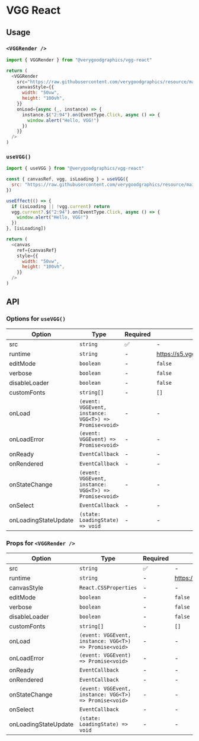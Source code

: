 # VGG React

## Usage

### `<VGGRender />`

```js
import { VGGRender } from "@verygoodgraphics/vgg-react"

return (
  <VGGRender
    src="https://raw.githubusercontent.com/verygoodgraphics/resource/main/example/docs__example__vgg_counter.daruma"
    canvasStyle={{
      width: "50vw",
      height: "100vh",
    }}
    onLoad={async (_, instance) => {
      instance.$("2:94").on(EventType.Click, async () => {
        window.alert("Hello, VGG!")
      })
    }}
  />
)
```

### `useVGG()`

```js
import { useVGG } from "@verygoodgraphics/vgg-react"

const { canvasRef, vgg, isLoading } = useVGG({
  src: "https://raw.githubusercontent.com/verygoodgraphics/resource/main/example/docs__example__vgg_counter.daruma",
})

useEffect(() => {
  if (isLoading || !vgg.current) return
  vgg.current?.$("2:94").on(EventType.Click, async () => {
    window.alert("Hello, VGG!")
  })
}, [isLoading])

return (
  <canvas
    ref={canvasRef}
    style={{
      width: "50vw",
      height: "100vh",
    }}
  />
)
```

## API

### Options for `useVGG()`

| Option               | Type                                                   | Required | Default                            |
| -------------------- | ------------------------------------------------------ | -------- | ---------------------------------- |
| src                  | `string`                                               | ✅       | -                                  |
| runtime              | `string`                                               | -        | https://s5.vgg.cool/runtime/latest |
| editMode             | `boolean`                                              | -        | `false`                            |
| verbose              | `boolean`                                              | -        | `false`                            |
| disableLoader        | `boolean`                                              | -        | `false`                            |
| customFonts          | `string[]`                                             | -        | `[]`                               |
| onLoad               | `(event: VGGEvent, instance: VGG<T>) => Promise<void>` | -        | -                                  |
| onLoadError          | `(event: VGGEvent) => Promise<void>`                   | -        | -                                  |
| onReady              | `EventCallback`                                        | -        | -                                  |
| onRendered           | `EventCallback`                                        | -        | -                                  |
| onStateChange        | `(event: VGGEvent, instance: VGG<T>) => Promise<void>` | -        | -                                  |
| onSelect             | `EventCallback`                                        | -        | -                                  |
| onLoadingStateUpdate | `(state: LoadingState) => void`                        | -        | -                                  |

### Props for `<VGGRender />`

| Option               | Type                                                   | Required | Default                            |
| -------------------- | ------------------------------------------------------ | -------- | ---------------------------------- |
| src                  | `string`                                               | ✅       | -                                  |
| runtime              | `string`                                               | -        | https://s5.vgg.cool/runtime/latest |
| canvasStyle          | `React.CSSProperties`                                  | -        | -                                  |
| editMode             | `boolean`                                              | -        | `false`                            |
| verbose              | `boolean`                                              | -        | `false`                            |
| disableLoader        | `boolean`                                              | -        | `false`                            |
| customFonts          | `string[]`                                             | -        | `[]`                               |
| onLoad               | `(event: VGGEvent, instance: VGG<T>) => Promise<void>` | -        | -                                  |
| onLoadError          | `(event: VGGEvent) => Promise<void>`                   | -        | -                                  |
| onReady              | `EventCallback`                                        | -        | -                                  |
| onRendered           | `EventCallback`                                        | -        | -                                  |
| onStateChange        | `(event: VGGEvent, instance: VGG<T>) => Promise<void>` | -        | -                                  |
| onSelect             | `EventCallback`                                        | -        | -                                  |
| onLoadingStateUpdate | `(state: LoadingState) => void`                        | -        | -                                  |
